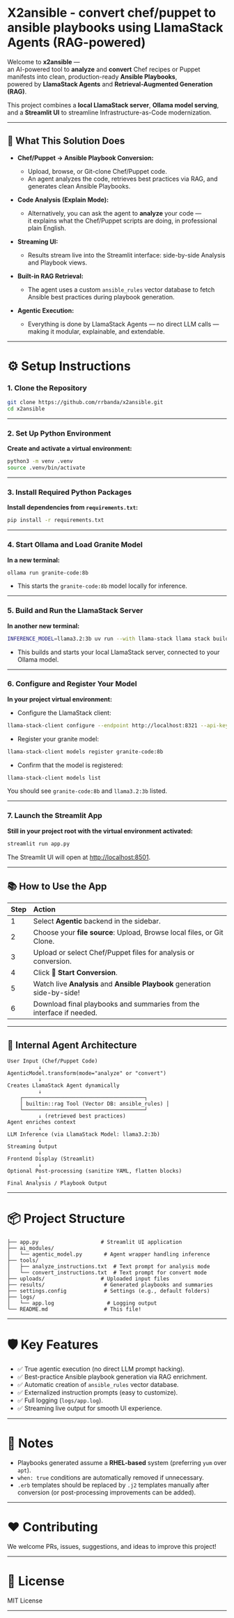 # X2ansible - convert chef/puppet to ansible playbooks using LlamaStack Agents (RAG-powered)

Welcome to **x2ansible** —  
an AI-powered tool to **analyze** and **convert** Chef recipes or Puppet manifests into clean, production-ready **Ansible Playbooks**,  
powered by **LlamaStack Agents** and **Retrieval-Augmented Generation (RAG)**.

This project combines a **local LlamaStack server**, **Ollama model serving**, and a **Streamlit UI** to streamline Infrastructure-as-Code modernization.

---

## 🚀 What This Solution Does

- **Chef/Puppet → Ansible Playbook Conversion:**
  - Upload, browse, or Git-clone Chef/Puppet code.
  - An agent analyzes the code, retrieves best practices via RAG, and generates clean Ansible Playbooks.

- **Code Analysis (Explain Mode):**
  - Alternatively, you can ask the agent to **analyze** your code —  
    it explains what the Chef/Puppet scripts are doing, in professional plain English.

- **Streaming UI:**
  - Results stream live into the Streamlit interface: side-by-side Analysis and Playbook views.

- **Built-in RAG Retrieval:**
  - The agent uses a custom `ansible_rules` vector database to fetch Ansible best practices during playbook generation.

- **Agentic Execution:**
  - Everything is done by LlamaStack Agents — no direct LLM calls — making it modular, explainable, and extendable.

---

# ⚙️ Setup Instructions

### 1. Clone the Repository

```bash
git clone https://github.com/rrbanda/x2ansible.git
cd x2ansible
```

---

### 2. Set Up Python Environment

**Create and activate a virtual environment:**

```bash
python3 -m venv .venv
source .venv/bin/activate
```

---

### 3. Install Required Python Packages

**Install dependencies from `requirements.txt`:**

```bash
pip install -r requirements.txt
```

---

### 4. Start Ollama and Load Granite Model

**In a new terminal:**

```bash
ollama run granite-code:8b
```

- This starts the `granite-code:8b` model locally for inference.

---

### 5. Build and Run the LlamaStack Server

**In another new terminal:**

```bash
INFERENCE_MODEL=llama3.2:3b uv run --with llama-stack llama stack build --template ollama --image-type venv --run
```

- This builds and starts your local LlamaStack server, connected to your Ollama model.

---

### 6. Configure and Register Your Model

**In your project virtual environment:**

- Configure the LlamaStack client:

```bash
llama-stack-client configure --endpoint http://localhost:8321 --api-key none
```

- Register your granite model:

```bash
llama-stack-client models register granite-code:8b
```

- Confirm that the model is registered:

```bash
llama-stack-client models list
```

You should see `granite-code:8b` and `llama3.2:3b` listed.

---

### 7. Launch the Streamlit App

**Still in your project root with the virtual environment activated:**

```bash
streamlit run app.py
```

The Streamlit UI will open at [http://localhost:8501](http://localhost:8501).

---

## 📚 How to Use the App

| Step | Action |
|:---|:---|
| 1 | Select **Agentic** backend in the sidebar. |
| 2 | Choose your **file source**: Upload, Browse local files, or Git Clone. |
| 3 | Upload or select Chef/Puppet files for analysis or conversion. |
| 4 | Click **🚀 Start Conversion**. |
| 5 | Watch live **Analysis** and **Ansible Playbook** generation side-by-side! |
| 6 | Download final playbooks and summaries from the interface if needed. |

---

## 🧠 Internal Agent Architecture

```plaintext
User Input (Chef/Puppet Code)
          ↓
AgenticModel.transform(mode="analyze" or "convert")
          ↓
Creates LlamaStack Agent dynamically
          ↓
    ┌───────────────────────────────────────┐
    │ builtin::rag Tool (Vector DB: ansible_rules) │
    └───────────────────────────────────────┘
          ↓ (retrieved best practices)
Agent enriches context
          ↓
LLM Inference (via LlamaStack Model: llama3.2:3b)
          ↓
Streaming Output
          ↓
Frontend Display (Streamlit)
          ↓
Optional Post-processing (sanitize YAML, flatten blocks)
          ↓
Final Analysis / Playbook Output
```

---

# 📦 Project Structure

```plaintext
├── app.py                    # Streamlit UI application
├── ai_modules/
│   └── agentic_model.py       # Agent wrapper handling inference
├── tools/
│   ├── analyze_instructions.txt  # Text prompt for analysis mode
│   └── convert_instructions.txt  # Text prompt for convert mode
├── uploads/                  # Uploaded input files
├── results/                   # Generated playbooks and summaries
├── settings.config            # Settings (e.g., default folders)
├── logs/
│   └── app.log                 # Logging output
└── README.md                  # This file!
```

---

# 🛡️ Key Features

- ✅ True agentic execution (no direct LLM prompt hacking).
- ✅ Best-practice Ansible playbook generation via RAG enrichment.
- ✅ Automatic creation of `ansible_rules` vector database.
- ✅ Externalized instruction prompts (easy to customize).
- ✅ Full logging (`logs/app.log`).
- ✅ Streaming live output for smooth UI experience.

---

# 📢 Notes

- Playbooks generated assume a **RHEL-based** system (preferring `yum` over `apt`).
- `when: true` conditions are automatically removed if unnecessary.
- `.erb` templates should be replaced by `.j2` templates manually after conversion (or post-processing improvements can be added).

---

# ❤️ Contributing

We welcome PRs, issues, suggestions, and ideas to improve this project!

---

# 📜 License

MIT License

---
